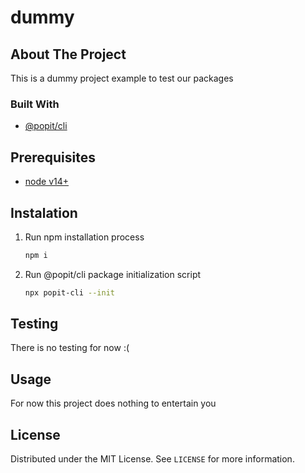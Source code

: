 # dummy

## About The Project

This is a dummy project example to test our packages

### Built With

*  [@popit/cli](https://www.npmjs.com/package/@popit/cli)

## Prerequisites

* [node v14+](https://nodejs.org/en/download/)

## Instalation

1. Run npm installation process
   ```sh
   npm i
   ```

2. Run @popit/cli package initialization script
    ```sh
    npx popit-cli --init
    ```

## Testing

There is no testing for now :(

## Usage

For now this project does nothing to entertain you

## License

Distributed under the MIT License. See `LICENSE` for more information.
